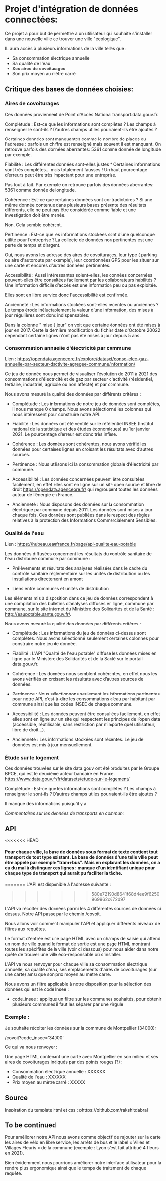 # Projet d'intégration de données connectées:

Ce projet a pour but de permettre à un utilisateur qui souhaite s'installer dans une nouvelle ville de trouver une ville "écologique".

IL aura accès à plusieurs informations de la ville telles que : 

- Sa consommation électrique annuelle
- Sa qualité de l'eau
- Ses aires de covoiturages
- Son prix moyen au mètre carré


## Critique des bases de données choisies:


### Aires de covoiturages 

Ces données proviennent de Point d'Accès National transport.data.gouv.fr. 

Complétude : Est-ce que les informations sont complètes ? Les champs à renseigner le sont-ils ? D’autres champs utiles pourraient-ils être ajoutés ?

Certaines données sont manquantes comme le nombre de places ou l'adresse : parfois un chiffre est renseigné mais souvent il est manquant. 
On retrouve parfois des données aberrantes: 5361 comme donnée de longitude par exemple.

Fiabilité :	Les différentes données sont-elles justes ? Certaines informations sont très complètes… mais totalement fausses ! Un haut pourcentage d’erreurs peut être très impactant pour une entreprise.

Pas tout à fait. Par exemple on retrouve parfois des données aberrantes: 5361 comme donnée de longitude.


Cohérence :	Est-ce que certaines données sont contradictoires ? Si une même donnée contenue dans plusieurs bases présente des résultats différents, elle ne peut pas être considérée comme fiable et une investigation doit être menée.

Non. Cela semble cohérent. 

Pertinence : Est-ce que les informations stockées sont d’une quelconque utilité pour l’entreprise ? La collecte de données non pertinentes est une perte de temps et d’argent.

Oui, nous avons les adresse des aires de covoiturages, leur type ( parking ou aire d'autoroute par exemple), leur coordonnées GPS pour les situer sur une carte et encores d'autres données pertinentes. 

Accessibilité :	Aussi intéressantes soient-elles, les données concernées peuvent-elles être consultées facilement par les collaborateurs habilités ? Une information difficile d’accès est une information peu ou pas exploitée.

Elles sont en libre service donc l'accessibilité est confirmée. 

Ancienneté : Les informations stockées sont-elles récentes ou anciennes ? Le temps érode inéluctablement la valeur d’une information, des mises à jour régulières sont donc indispensables.

Dans la colonne " mise à jour" on voit que certaine données ont été mises à jour en 2017. Certe la dernière modification du fichier date d'Octobre 20022 cependant certaine lignes n'ont pas été mises à jour depuis 5 ans.


### Consommation annuelle d’électricité par commune

Lien : https://opendata.agenceore.fr/explore/dataset/conso-elec-gaz-annuelle-par-secteur-dactivite-agregee-commune/information/

Ce jeu de donnée nous permet de visualiser l’évolution de 2011 à 2021 des consommations d'électricité et de gaz par secteur d'activité (résidentiel, tertiaire, industriel, agricole ou non affecté) et par commune. 

Nous avons mesuré la qualité des données par différents critères :

-   Complétude : Les informations de notre jeu de données sont complètes, il nous manque 0 champs. Nous avons sélectionné les colonnes qui nous intéressent pour construire notre API.

-	Fiabilité : Les données ont été ventilé sur le référentiel INSEE (Institut national de la statistique et des études économiques) au 1er janvier 2021. Le pourcentage d’erreur est donc très infime.

-	Cohérence : Les données sont cohérentes, nous avons vérifié les données pour certaines lignes en croisant les résultats avec d’autres sources.

-	Pertinence : Nous utilisons ici la consommation globale d’électricité par commune.

-	Accessibilité : Les données concernées peuvent être consultées facilement, en effet elles sont en ligne sur un site open source et libre de droit https://opendata.agenceore.fr/ qui regroupent toutes les données autour de l’énergie en France.

-	Ancienneté : Nous disposons des données sur la consommation électrique par commune depuis 2011. Les données sont mises à jour chaque fois. Ces données sont publiées dans le respect des règles relatives à la protection des Informations Commercialement Sensibles.


### Qualité de l'eau

Lien : https://hubeau.eaufrance.fr/page/api-qualite-eau-potable

Les données diffusées concernent les résultats du contrôle sanitaire de l'eau distribuée commune par commune :

-	Prélèvements et résultats des analyses réalisées dans le cadre du contrôle sanitaire réglementaire sur les unités de distribution ou les installations directement en amont

-	Liens entre communes et unités de distribution

Les éléments mis à disposition dans ce jeu de données correspondent à une compilation des bulletins d’analyses diffusés en ligne, commune par commune, sur le site internet du Ministère des Solidarités et de la Santé : http://eaupotable.sante.gouv.fr/.

Nous avons mesuré la qualité des données par différents critères :

-	Complétude : Les informations du jeu de données ci-dessus sont complètes. Nous avons sélectionné seulement certaines colonnes pour construire notre jeu de donnée.

-	Fiabilité : L'API "Qualité de l'eau potable" diffuse les données mises en ligne par le Ministère des Solidarités et de la Santé sur le portail data.gouv.fr.

-	Cohérence : Les données nous semblent cohérentes, en effet nous les avons vérifiés en croisant les résultats avec d’autres sources de données.

-	Pertinence : Nous sélectionnons seulement les informations pertinentes pour notre API, c’est-à-dire les consommations d’eau par habitant par commune ainsi que les codes INSEE de chaque commune.

-	Accessibilité : Les données peuvent être consultées facilement, en effet elles sont en ligne sur un site qui respectent les principes de l’open data (accessible, réutilisable, sans restriction par n’importe quel utilisateur, libre de droit…).

-	Ancienneté : Les informations stockées sont récentes. Le jeu de données est mis à jour mensuellement.


### Étude sur le logement

Ces données trouvées sur le site data.gouv ont été produites par le Groupe BPCE, qui est le deuxième acteur bancaire en France. 
https://www.data.gouv.fr/fr/datasets/etude-sur-le-logement/

Complétude : Est-ce que les informations sont complètes ? Les champs à renseigner le sont-ils ? D’autres champs utiles pourraient-ils être ajoutés ?

Il manque des informations puisqu'il y a 


_Commentaires sur les données de transports en commun:_



## API

<<<<<<< HEAD
#### Pour chaque ville, la base de données sous format de texte contient tout transport de tout type existant. La base de données d'une telle ville peut être appelé par exemple "tram+bus". Mais en explorant les données, on a eu du mal à distinguer ces lignes : manque d'un identifiant unique pour chaque type de transport qui aurait pu faciliter la tâche.
=======
L'API est disponible à l'adresse suivante :
>>>>>>> 580e72190d8641f68d4ee9f6250969962c672d97

L'API va récolter des données parmi les 4 différentes sources de données ci dessus. Notre API passe par le chemin /covoit.

Nous allons voir comment manipuler l'API et appliquer différents niveaux de filtres aux requêtes.

Le format d'entrée est une page HTML avec un champs de saisie qui attend un nom de ville quand le format de sortie est une page HTML montrant toutes les spécifités de la ville (voir ci dessous) pour nous aider dans notre quête de trouver une ville éco-responsable où s'installer.

L'API va nous renvoyer pour chaque ville sa consommation électrique annuelle, sa qualité d'eau, ses emplacements d'aires de covoiturages (sur une carte) ainsi que son prix moyen au mètre carré.

Nous avons un filtre applicable à notre disposition pour la sélection des données qui est le code Insee :

-   code_insee : applique un filtre sur les communes souhaités, pour obtenir plusieurs communes il faut les séparer par une virgule

### Exemple :

Je souhaite récolter les données sur la commune de Montpellier (34000):

/covoit?code_insee='34000'

Ce qui va nous renvoyer :

Une page HTML contenant une carte avec Montpellier en son milieu et ses aires de covoiturages indiqués par des points rouges (?) :

- Consommation électrique annuelle : XXXXXX
- Qualité de l'eau :  XXXXXX
- Prix moyen au mètre carré : XXXXX

## Source

Inspiration du template html et css : phttps://github.com/rakshitdabral

## To be continued

Pour améliorer notre API nous avons comme objectif de rajouter sur la carte les aires de vélo en libre service, les arrêts de bus et le label « Villes et Villages Fleuris » de la commune (exemple : Lyon s'est fait attribué 4 fleurs en 2021).

Bien évidemment nous pourrions améliorer notre interface utilisateur pour la rendre plus ergonomique ainsi que le temps de traitement de chaque requête.

